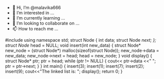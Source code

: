 - 👋 Hi, I’m @malavika666
- 👀 I’m interested in ...
- 🌱 I’m currently learning ...
- 💞️ I’m looking to collaborate on ...
- 📫 How to reach me ...

<!---
malavika666/malavika666 is a ✨ special ✨ repository because its `README.md` (this file) appears on your GitHub profile.
You can click the Preview link to take a look at your changes.
--->
#include <iostream>
using namespace std;
struct Node {
   int data;
   struct Node *next;
};
struct Node* head = NULL;
void insert(int new_data) {
   struct Node* new_node = (struct Node*) malloc(sizeof(struct Node));
   new_node->data = new_data;
   new_node->next = head;
   head = new_node;
}
void display() {
   struct Node* ptr;
   ptr = head;
   while (ptr != NULL) {
      cout<< ptr->data <<" ";
      ptr = ptr->next;
   }
}
int main() {
   insert(3);
   insert(1);
   insert(7);
   insert(2);
   insert(9);
   cout<<"The linked list is: ";
   display();
   return 0;
}
